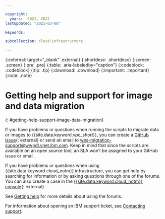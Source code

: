```yaml
---

copyright:
  years:  2021, 2022
lastupdated: "2021-03-08"

keywords: 

subcollection: cloud-infrastructure

---
```


{:external: target="_blank" .external}
{:shortdesc: .shortdesc}
{:screen: .screen}
{:pre: .pre}
{:table: .aria-labeledby="caption"}
{:codeblock: .codeblock}
{:tip: .tip}
{:download: .download}
{:important: .important}
{:note: .note}

# Getting help and support for image and data migration
{: #getting-help-support-image-data-migration}

If you have problems or questions when running the scripts to migrate data or images to {{site.data.keyword.vpc_short}}, you can create a [GitHub issue](https://github.com/IBM-Cloud/vpc-migration-tools){: external} or send an email to [wes-migration-support@wwpdl.vnet.ibm.com](mailto:wes-migration-support@wwpdl.vnet.ibm.com). Keep in mind that since the scripts are available on an open source tool, an SLA won’t be assigned to your GitHub issue or email.  

If you have problems or questions when using {{site.data.keyword.cloud_notm}} infrastructure, you can get help by searching for information or by asking questions through one of the forums. You can also create a case in the [{{site.data.keyword.cloud_notm}} console](https://cloud.ibm.com/unifiedsupport/supportcenter){: external}. 

See [Getting help](/docs/get-support?topic=get-support-using-avatar#using-avatar) for more details about using the forums. 

For information about opening an IBM support ticket, see [Contacting support](/docs/get-support?topic=get-support-using-avatar).

